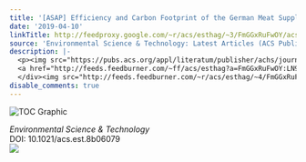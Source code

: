 ```yaml
---
title: '[ASAP] Efficiency and Carbon Footprint of the German Meat Supply Chain'
date: '2019-04-10'
linkTitle: http://feedproxy.google.com/~r/acs/esthag/~3/FmGGxRuFwOY/acs.est.8b06079
source: 'Environmental Science & Technology: Latest Articles (ACS Publications)'
description: |-
  <p><img src="https://pubs.acs.org/appl/literatum/publisher/achs/journals/content/esthag/0/esthag.ahead-of-print/acs.est.8b06079/20190321/images/medium/es-2018-06079q_0001.gif" alt="TOC Graphic"/></p><div><cite>Environmental Science & Technology</cite></div><div>DOI: 10.1021/acs.est.8b06079</div><div class="feedflare">
  <a href="http://feeds.feedburner.com/~ff/acs/esthag?a=FmGGxRuFwOY:LN9yrCMEfW4:yIl2AUoC8zA"><img src="http://feeds.feedburner.com/~ff/acs/esthag?d=yIl2AUoC8zA" border="0"></img></a>
  </div><img src="http://feeds.feedburner.com/~r/acs/esthag/~4/FmGGxRuFwOY" height="1" width="1" ...
disable_comments: true
---
```

<p><img src="https://pubs.acs.org/appl/literatum/publisher/achs/journals/content/esthag/0/esthag.ahead-of-print/acs.est.8b06079/20190321/images/medium/es-2018-06079q_0001.gif" alt="TOC Graphic"/></p><div><cite>Environmental Science & Technology</cite></div><div>DOI: 10.1021/acs.est.8b06079</div><div class="feedflare">
<a href="http://feeds.feedburner.com/~ff/acs/esthag?a=FmGGxRuFwOY:LN9yrCMEfW4:yIl2AUoC8zA"><img src="http://feeds.feedburner.com/~ff/acs/esthag?d=yIl2AUoC8zA" border="0"></img></a>
</div><img src="http://feeds.feedburner.com/~r/acs/esthag/~4/FmGGxRuFwOY" height="1" width="1" ...